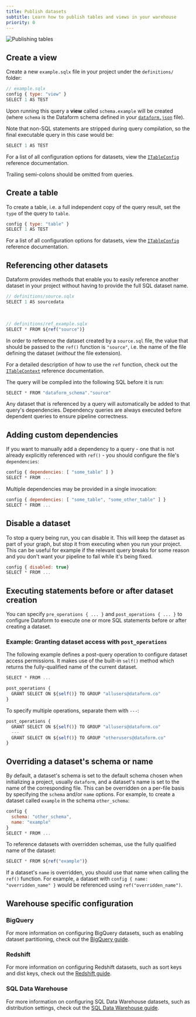 ```yaml
---
title: Publish datasets
subtitle: Learn how to publish tables and views in your warehouse
priority: 0
---
```


![Publishing tables](/static/images/publishing_tables.png)

## Create a view

Create a new `example.sqlx` file in your project under the `definitions/` folder:

```js
// example.sqlx
config { type: "view" }
SELECT 1 AS TEST
```

Upon running this query a **view** called `schema.example` will be created (where `schema` is the Dataform schema defined in your [`dataform.json`](configuration#dataform.json) file).

Note that non-SQL statements are stripped during query compilation, so the final executable query in this case would be:

```js
SELECT 1 AS TEST
```

For a list of all configuration options for datasets, view the [`ITableConfig`](../reference#ITableConfig) reference documentation.

<div className="bp3-callout bp3-icon-info-sign bp3-intent-warning" markdown="1">
  Trailing semi-colons should be omitted from queries.
</div>

## Create a table

To create a table, i.e. a full independent copy of the query result, set the `type` of the query to `table`.

```js
config { type: "table" }
SELECT 1 AS TEST
```

For a list of all configuration options for datasets, view the [`ITableConfig`](../reference#ITableConfig) reference documentation.

## Referencing other datasets

Dataform provides methods that enable you to easily reference another dataset in your project without having to provide the full SQL dataset name.


```js
// definitions/source.sqlx
SELECT 1 AS sourcedata
```
<br />

```js
// definitions/ref_example.sqlx
SELECT * FROM ${ref("source")}
```

In order to reference the dataset created by a `source.sql` file, the value that should be passed to the `ref()` function is `"source"`, i.e. the name of the file defining the dataset (_without_ the file extension).

For a detailed description of how to use the `ref` function, check out the [`ITableContext`](../reference#ITableContext) reference documentation.

The query will be compiled into the following SQL before it is run:

```js
SELECT * FROM "dataform_schema"."source"
```

Any dataset that is referenced by a query will automatically be added to that query's dependencies. Dependency queries are always executed before dependent queries to ensure pipeline correctness.

## Adding custom dependencies

If you want to manually add a dependency to a query - one that is not already explicitly referenced with `ref()` - you should configure the file's `dependencies`:

```js
config { dependencies: [ "some_table" ] }
SELECT * FROM ...
```

Multiple dependencies may be provided in a single invocation:

```js
config { dependencies: [ "some_table", "some_other_table" ] }
SELECT * FROM ...
```

## Disable a dataset

To stop a query being run, you can disable it. This will keep the dataset as part of your graph, but stop it from executing when you run your project.
This can be useful for example if the relevant query breaks for some reason and you don't want your pipeline to fail while it's being fixed.

```js
config { disabled: true}
SELECT * FROM ...
```

## Executing statements before or after dataset creation

You can specify `pre_operations { ... }` and `post_operations { ... }` to configure Dataform to execute one or more SQL statements before or after creating a dataset.

### Example: Granting dataset access with `post_operations`

The following example defines a post-query operation to configure dataset access permissions. It makes use of the built-in `self()` method which returns the fully-qualified name of the current dataset.

```js
SELECT * FROM ...

post_operations {
  GRANT SELECT ON ${self()} TO GROUP "allusers@dataform.co"
}
```

To specify multiple operations, separate them with `---`:

```js
post_operations {
  GRANT SELECT ON ${self()} TO GROUP "allusers@dataform.co"
  ---
  GRANT SELECT ON ${self()} TO GROUP "otherusers@dataform.co"
}
```

## Overriding a dataset's schema or name

By default, a dataset's schema is set to the default schema chosen when initializing a project, usually `dataform`, and a dataset's name is set to the name of the corresponding file.
This can be overridden on a per-file basis by specifying the `schema` and/or `name` options. For example, to create a dataset called `example` in the schema `other_schema`:

```js
config {
  schema: "other_schema",
  name: "example"
}
SELECT * FROM ...
```

To reference datasets with overridden schemas, use the fully qualified name of the dataset:

```js
SELECT * FROM ${ref("example")}
```

<div className="bp3-callout bp3-icon-info-sign bp3-intent-warning" markdown="1">
  If a dataset's <code>name</code> is overridden, you should use that name when calling the
  <code>ref()</code> function. For example, a dataset with
  <code>config &#123; name: "overridden_name" &#125;</code> would be referenced using
  <code>ref("overridden_name")</code>.
</div>

## Warehouse specific configuration

### BigQuery

For more information on configuring BigQuery datasets, such as enabling dataset partitioning, check out the [BigQuery guide](../warehouses-supported/bigquery).

### Redshift

For more information on configuring Redshift datasets, such as sort keys and dist keys, check out the [Redshift guide](../warehouses-supported/redshift).

### SQL Data Warehouse

For more information on configuring SQL Data Warehouse datasets, such as distribution settings, check out the [SQL Data Warehouse guide](../warehouses-supported/sqldatawarehouse).
